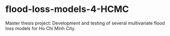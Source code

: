# flood-loss-models-4-HCMC

Master thesis project: 
Development and testing of several multivariate flood loss models for Ho Chi Minh City. 
